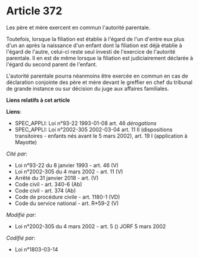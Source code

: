 # Article 372

Les père et mère exercent en commun l'autorité parentale.

Toutefois, lorsque la filiation est établie à l'égard de l'un d'entre eux plus d'un an après la naissance d'un enfant dont la
filiation est déjà établie à l'égard de l'autre, celui-ci reste seul investi de l'exercice de l'autorité parentale. Il en est
de même lorsque la filiation est judiciairement déclarée à l'égard du second parent de l'enfant.

L'autorité parentale pourra néanmoins être exercée en commun en cas de déclaration conjointe des père et mère devant le
greffier en chef du tribunal de grande instance ou sur décision du juge aux affaires familiales.

**Liens relatifs à cet article**

**Liens**:

  - SPEC_APPLI: Loi n°93-22 1993-01-08 art. 46 *dérogations*
  - SPEC_APPLI: Loi n°2002-305 2002-03-04 art. 11 II (dispositions transitoires - enfants nés avant le 5 mars 2002), art. 19 I (application à Mayotte)

_Cité par_:

  - Loi n°93-22 du 8 janvier 1993 - art. 46 (V)
  - Loi n°2002-305 du 4 mars 2002 - art. 11 (V)
  - Arrêté du 31 janvier 2018 - art. (V)
  - Code civil - art. 340-6 (Ab)
  - Code civil - art. 374 (Ab)
  - Code de procédure civile - art. 1180-1 (VD)
  - Code du service national - art. R*59-2 (V)

_Modifié par_:

  - Loi n°2002-305 du 4 mars 2002 - art. 5 () JORF 5 mars 2002

_Codifié par_:

  - Loi n°1803-03-14
